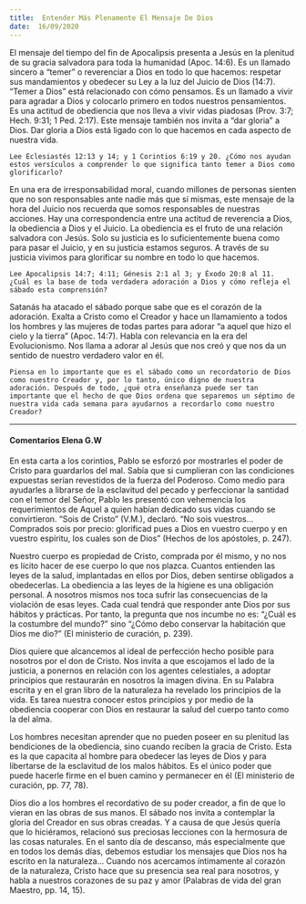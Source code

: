```yaml
---
title:  Entender Más Plenamente El Mensaje De Dios
date:  16/09/2020
---
```


El mensaje del tiempo del fin de Apocalipsis presenta a Jesús en la plenitud de su gracia salvadora para toda la humanidad (Apoc. 14:6). Es un llamado sincero a “temer” o reverenciar a Dios en todo lo que hacemos: respetar sus mandamientos y obedecer su Ley a la luz del Juicio de Dios (14:7). “Temer a Dios” está relacionado con cómo pensamos. Es un llamado a vivir para agradar a Dios y colocarlo primero en todos nuestros pensamientos. Es una actitud de obediencia que nos lleva a vivir vidas piadosas (Prov. 3:7; Hech. 9:31; 1 Ped. 2:17). Este mensaje también nos invita a “dar gloria” a Dios. Dar gloria a Dios está ligado con lo que hacemos en cada aspecto de nuestra vida.

`Lee Eclesiastés 12:13 y 14; y 1 Corintios 6:19 y 20. ¿Cómo nos ayudan estos versículos a comprender lo que significa tanto temer a Dios como glorificarlo?`

En una era de irresponsabilidad moral, cuando millones de personas sienten que no son responsables ante nadie más que sí mismas, este mensaje de la hora del Juicio nos recuerda que somos responsables de nuestras acciones. Hay una correspondencia entre una actitud de reverencia a Dios, la obediencia a Dios y el Juicio. La obediencia es el fruto de una relación salvadora con Jesús. Solo su justicia es lo suficientemente buena como para pasar el Juicio, y en su justicia estamos seguros. A través de su justicia vivimos para glorificar su nombre en todo lo que hacemos.

`Lee Apocalipsis 14:7; 4:11; Génesis 2:1 al 3; y Éxodo 20:8 al 11. ¿Cuál es la base de toda verdadera adoración a Dios y cómo refleja el sábado esta comprensión?`

Satanás ha atacado el sábado porque sabe que es el corazón de la adoración. Exalta a Cristo como el Creador y hace un llamamiento a todos los hombres y las mujeres de todas partes para adorar “a aquel que hizo el cielo y la tierra” (Apoc. 14:7). Habla con relevancia en la era del Evolucionismo. Nos llama a adorar al Jesús que nos creó y que nos da un sentido de nuestro verdadero valor en él.

`Piensa en lo importante que es el sábado como un recordatorio de Dios como nuestro Creador y, por lo tanto, único digno de nuestra adoración. Después de todo, ¿qué otra enseñanza puede ser tan importante que el hecho de que Dios ordena que separemos un séptimo de nuestra vida cada semana para ayudarnos a recordarlo como nuestro Creador?`

---

#### Comentarios Elena G.W

En esta carta a los corintios, Pablo se esforzó por mostrarles el poder de Cristo para guardarlos del mal. Sabía que si cumplieran con las condiciones expuestas serían revestidos de la fuerza del Poderoso. Como medio para ayudarles a librarse de la esclavitud del pecado y perfeccionar la santidad con el temor del Señor, Pablo les presentó con vehemencia los requerimientos de Aquel a quien habían dedicado sus vidas cuando se convirtieron. “Sois de Cristo” (V.M.), declaró. “No sois vuestros… Comprados sois por precio: glorificad pues a Dios en vuestro cuerpo y en vuestro espíritu, los cuales son de Dios” (Hechos de los apóstoles, p. 247).

Nuestro cuerpo es propiedad de Cristo, comprada por él mismo, y no nos es lícito hacer de ese cuerpo lo que nos plazca. Cuantos entienden las leyes de la salud, implantadas en ellos por Dios, deben sentirse obligados a obedecerlas. La obediencia a las leyes de la higiene es una obligación personal. A nosotros mismos nos toca sufrir las consecuencias de la violación de esas leyes. Cada cual tendrá que responder ante Dios por sus hábitos y prácticas. Por tanto, la pregunta que nos incumbe no es: “¿Cuál es la costumbre del mundo?” sino “¿Cómo debo conservar la habitación que Dios me dio?” (El ministerio de curación, p. 239).

Dios quiere que alcancemos al ideal de perfección hecho posible para nosotros por el don de Cristo. Nos invita a que escojamos el lado de la justicia, a ponernos en relación con los agentes celestiales, a adoptar principios que restaurarán en nosotros la imagen divina. En su Palabra escrita y en el gran libro de la naturaleza ha revelado los principios de la vida. Es tarea nuestra conocer estos principios y por medio de la obediencia cooperar con Dios en restaurar la salud del cuerpo tanto como la del alma.

Los hombres necesitan aprender que no pueden poseer en su plenitud las bendiciones de la obediencia, sino cuando reciben la gracia de Cristo. Esta es la que capacita al hombre para obedecer las leyes de Dios y para libertarse de la esclavitud de los malos hábitos. Es el único poder que puede hacerle firme en el buen camino y permanecer en él (El ministerio de curación, pp. 77, 78).

Dios dio a los hombres el recordativo de su poder creador, a fin de que lo vieran en las obras de sus manos. El sábado nos invita a contemplar la gloria del Creador en sus obras creadas. Y a causa de que Jesús quería que lo hiciéramos, relacionó sus preciosas lecciones con la hermosura de las cosas naturales. En el santo día de descanso, más especialmente que en todos los demás días, debemos estudiar los mensajes que Dios nos ha escrito en la naturaleza… Cuando nos acercamos íntimamente al corazón de la naturaleza, Cristo hace que su presencia sea real para nosotros, y habla a nuestros corazones de su paz y amor (Palabras de vida del gran Maestro, pp. 14, 15).
